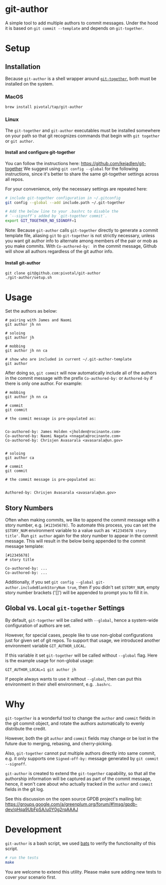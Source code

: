 # git-author
A simple tool to add multiple authors to commit messages. Under the hood it is
based on `git commit --template` and depends on `git-together`.

# Setup

## Installation

Because `git-author` is a shell wrapper around
[`git-together`](https://github.com/kejadlen/git-together), both must be
installed on the system.

### MacOS

```
brew install pivotal/tap/git-author
```

### Linux

The `git-together` and `git-author` executables must be installed somewhere on
your path so that git recognizes commands that begin with `git together` or
`git author`.

#### Install and configure git-together

You can follow the instructions here: https://github.com/kejadlen/git-together
We suggest using `git config --global` for the following instructions, since
it's better to share the same git-together settings across all repos.

For your convenience, only the necessary settings are repeated here:

```sh
# include git-together configuration in ~/.gitconfig
git config --global --add include.path ~/.git-together

# Add the below line to your .bashrc to disable the
# `--signoff`s added by `git-together commit`.
export GIT_TOGETHER_NO_SIGNOFF=1
```

Note: Because `git-author` calls `git-together` directly to generate a
commit template file, aliasing `git` to `git-together` is not strictly
necessary, unless you want git author info to alternate among members of the
pair or mob as you make commits. With `Co-authored-by: ` in the commit
message, Github will show all authors regardless of the git author info.

#### Install git-author

```
git clone git@github.com:pivotal/git-author
./git-author/setup.sh
```

# Usage
Set the authors as below:

```
# pairing with James and Naomi
git author jh nn

# soloing
git author jh

# mobbing
git author jh nn ca

# show who are included in current ~/.git-author-template
git author
```

After doing so, `git commit` will now automatically include all of the authors
in the commit message with the prefix `Co-authored-by:` or `Authored-by` if
there is only one author. For example:

```
# mobbing
git author jh nn ca

# commit
git commit

# the commit message is pre-populated as:


Co-authored-by: James Holden <jholden@rocinante.com>
Co-authored-by: Naomi Nagata <nnagata@rocinante.com>
Co-authored-by: Chrisjen Avasarala <avasarala@un.gov>


# soloing
git author ca

# commit
git commit

# the commit message is pre-populated as:


Authored-by: Chrisjen Avasarala <avasarala@un.gov>
```

## Story Numbers
Often when making commits, we like to append the commit message with a story
number, e.g. `[#12345678]`. To automate this process, you can set the
`$STORY_NUM` environment variable to a value such as `'#12345678 story title'`.
Run `git author` again for the story number to appear in the commit message.
This will result in the below being appended to the commit message template:

```
[#12345678]
# story title

Co-authored-by: ...
Co-authored-by: ...
```

Additionally, if you set `git config --global git-author.includeBlankStoryNum true`,
then if you didn't set `$STORY_NUM`, empty story number brackets ('[]') will be
appended to prompt you to fill it in.

## Global vs. Local `git-together` Settings
By default, `git-together` will be called with `--global`, hence a system-wide
configuration of authors are set.

However, for special cases, people like to use non-global configurations just for
given set of git repos. To support that usage, we introduced another environment
variable `GIT_AUTHOR_LOCAL`.

If this variable it set `git-together` will be called without `--global` flag.
Here is the example usage for non-global usage:

```
GIT_AUTHOR_LOCAL=1 git author jh
```

If people always wants to use it without `--global`, then can put this environment in
their shell environment, e.g. `.bashrc`.

# Why
`git-together` is a wonderful tool to change the `author` and `commit` fields
in the git commit object, and rotate the authors automatically to evenly
distribute the credit.

However, both the git `author` and `commit` fields may change or be lost in the
future due to merging, rebasing, and cherry-picking.

Also, `git-together` cannot put multiple authors directly into same commit,
e.g. it only supports one `Signed-off-by:` message generated by `git commit
--signoff`.

`git-author` is created to extend the `git-together` capability, so that all
the authorship information will be captured as part of the commit message,
hence, it won't care about who actually tracked in the `author` and `commit`
fields in the git log.

See this discussion on the open source GPDB project's mailing list:
https://groups.google.com/a/greenplum.org/forum/#!msg/gpdb-dev/qHqa9UbFpSA/u0Y0g2rqAAAJ

# Development
`git-author` is a bash script, we used [bats](https://github.com/bats-core/bats-core)
to verify the functionality of this script.

```bash
# run the tests
make
```

You are welcome to extend this utility. Please make sure adding new tests to cover your
scenario first.
